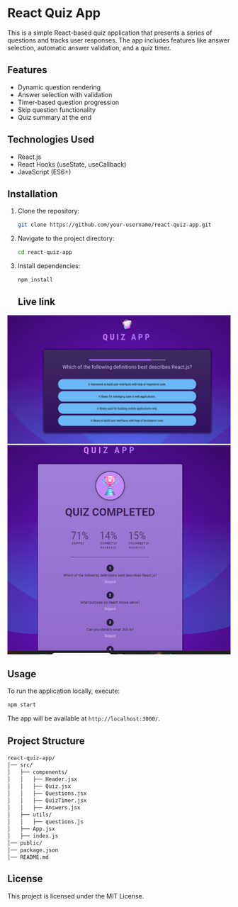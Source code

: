 # React Quiz App

This is a simple React-based quiz application that presents a series of questions and tracks user responses. The app includes features like answer selection, automatic answer validation, and a quiz timer.

## Features
- Dynamic question rendering
- Answer selection with validation
- Timer-based question progression
- Skip question functionality
- Quiz summary at the end

## Technologies Used
- React.js
- React Hooks (useState, useCallback)
- JavaScript (ES6+)

## Installation

1. Clone the repository:
   ```sh
   git clone https://github.com/your-username/react-quiz-app.git
   ```
2. Navigate to the project directory:
   ```sh
   cd react-quiz-app
   ```
3. Install dependencies:
   ```sh
   npm install
   ```
   ## Live link
![Qiz](public/quiz.png)
![resilt](public/result.png)
## Usage

To run the application locally, execute:
```sh
npm start
```
The app will be available at `http://localhost:3000/`.

## Project Structure
```
react-quiz-app/
│── src/
│   ├── components/
│   │   ├── Header.jsx
│   │   ├── Quiz.jsx
│   │   ├── Questions.jsx
│   │   ├── QuizTimer.jsx
│   │   ├── Answers.jsx
│   ├── utils/
│   │   ├── questions.js
│   ├── App.jsx
│   ├── index.js
│── public/
│── package.json
│── README.md
```


## License
This project is licensed under the MIT License.



